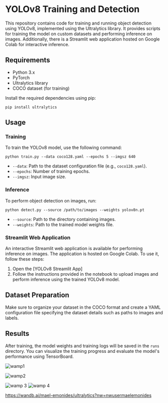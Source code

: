 # YOLOv8 Training and Detection

This repository contains code for training and running object detection using YOLOv8, implemented using the Ultralytics library. It provides scripts for training the model on custom datasets and performing inference on images. Additionally, there is a Streamlit web application hosted on Google Colab for interactive inference.

## Requirements

- Python 3.x
- PyTorch
- Ultralytics library
- COCO dataset (for training)

Install the required dependencies using pip:

```
pip install ultralytics
```

## Usage

### Training

To train the YOLOv8 model, use the following command:

```
python train.py --data coco128.yaml --epochs 5 --imgsz 640
```

- `--data`: Path to the dataset configuration file (e.g., `coco128.yaml`).
- `--epochs`: Number of training epochs.
- `--imgsz`: Input image size.

### Inference

To perform object detection on images, run:

```
python detect.py --source /path/to/images --weights yolov8n.pt
```

- `--source`: Path to the directory containing images.
- `--weights`: Path to the trained model weights file.

### Streamlit Web Application

An interactive Streamlit web application is available for performing inference on images. The application is hosted on Google Colab. To use it, follow these steps:

1. Open the [YOLOv8 Streamlit App]
2. Follow the instructions provided in the notebook to upload images and perform inference using the trained YOLOv8 model.

## Dataset Preparation

Make sure to organize your dataset in the COCO format and create a YAML configuration file specifying the dataset details such as paths to images and labels.

## Results

After training, the model weights and training logs will be saved in the `runs` directory. You can visualize the training progress and evaluate the model's performance using TensorBoard.


![wamp1](https://github.com/maelemonides/yolov8/assets/101704314/3d48a270-262e-4ced-a90d-768d20e0c3bc)




![wamp2](https://github.com/maelemonides/yolov8/assets/101704314/b23840af-5359-4730-ac28-db8f847e6e61)

![wamp 3](https://github.com/maelemonides/yolov8/assets/101704314/1a5a8afd-3d13-4bbe-9e8a-06457e4d3d46)
![wamp 4](https://github.com/maelemonides/yolov8/assets/101704314/2de6f77d-2b65-4ad0-9e80-bed967184a60)

https://wandb.ai/mael-emonides/ultralytics?nw=nwusermaelemonides
